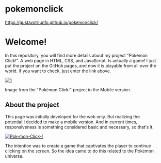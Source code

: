 # pokemonclick

https://gustavotriunfo.github.io/pokemonclick/

# Welcome!

In this repository, you will find more details about my project "Pokémon Click!". A web page in HTML, CSS, and JavaScript. Is actually a game! I just put the project on the GitHub pages, and now it is playable from all over the world. If you want to check, just enter the link above.

<a href="https://ibb.co/XLR4fs6"><img src="https://i.ibb.co/F3TWkwc/1.jpg" alt="1" border="0"></a>

Image from the "Pokémon Click!" project in the Mobile version.

## About the project

This page was initially developed for the web only. But realizing the potential I decided to make a mobile version. And in current times, responsiveness is something considered basic and necessary, so that's it.

<a href="https://imgbb.com/"><img src="https://i.ibb.co/km5FPXb/Pok-mon-Click-1.gif" alt="Pok-mon-Click-1" border="0" /></a>

The intention was to create a game that captivates the player to continue clicking on the screen. So the idea came to do this related to the Pokémon universe.

